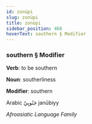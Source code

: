 ```yaml
---
id: zonüpi
slug: zonüpi
title: zonüpi
sidebar_position: 468
hoverText: southern § Modifier
---
```


### southern § Modifier

**Verb**: to be southern

**Noun**: southerliness

**Modifier**: southern

Arabic جَنُوبِيّ janūbiyy 

*Afroasiatic Language Family*